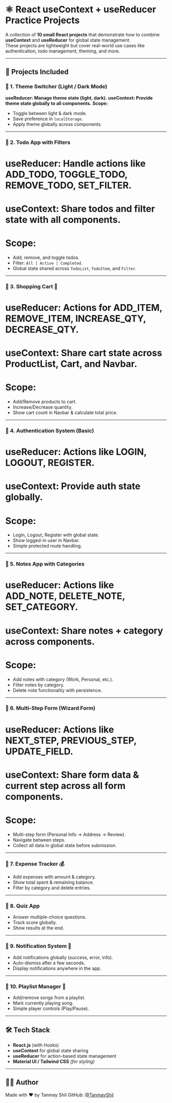 # ⚛️ React useContext + useReducer Practice Projects  

A collection of **10 small React projects** that demonstrate how to combine **useContext** and **useReducer** for global state management.  
These projects are lightweight but cover real-world use cases like authentication, todo management, theming, and more.  

---

## 📂 Projects Included  

### 🔹 1. Theme Switcher (Light / Dark Mode) 
**useReducer: Manage theme state (light, dark).**
**useContext: Provide theme state globally to all components.**
**Scope:**
 - Toggle between light & dark mode.  
 - Save preference in `localStorage`.  
 - Apply theme globally across components.  

---

### 🔹 2. Todo App with Filters  
# useReducer: Handle actions like ADD_TODO, TOGGLE_TODO, REMOVE_TODO, SET_FILTER.
# useContext: Share todos and filter state with all components.
# Scope:
 - Add, remove, and toggle todos.  
 - Filter: `All | Active | Completed`.  
 - Global state shared across `TodoList`, `TodoItem`, and `Filter`.  

---

### 🔹 3. Shopping Cart 🛒  
# useReducer: Actions for ADD_ITEM, REMOVE_ITEM, INCREASE_QTY, DECREASE_QTY.
# useContext: Share cart state across ProductList, Cart, and Navbar.
# Scope:
 - Add/Remove products to cart.  
 - Increase/Decrease quantity.  
 - Show cart count in Navbar & calculate total price.  

---

### 🔹 4. Authentication System (Basic)
# useReducer: Actions like LOGIN, LOGOUT, REGISTER.
# useContext: Provide auth state globally.
# Scope:
 - Login, Logout, Register with global state.  
 - Show logged-in user in Navbar.  
 - Simple protected route handling.  

---

### 🔹 5. Notes App with Categories  
# useReducer: Actions like ADD_NOTE, DELETE_NOTE, SET_CATEGORY.
# useContext: Share notes + category across components.
# Scope:
 - Add notes with category (Work, Personal, etc.).  
 - Filter notes by category.  
 - Delete note functionality with persistence.  

---

### 🔹 6. Multi-Step Form (Wizard Form)  
# useReducer: Actions like NEXT_STEP, PREVIOUS_STEP, UPDATE_FIELD.
# useContext: Share form data & current step across all form components.
# Scope:
 - Multi-step form (Personal Info → Address → Review).  
 - Navigate between steps.  
 - Collect all data in global state before submission.  

---

### 🔹 7. Expense Tracker 💰  
- Add expenses with amount & category.  
- Show total spent & remaining balance.  
- Filter by category and delete entries.  

---

### 🔹 8. Quiz App  
- Answer multiple-choice questions.  
- Track score globally.  
- Show results at the end.  

---

### 🔹 9. Notification System 🔔  
- Add notifications globally (success, error, info).  
- Auto-dismiss after a few seconds.  
- Display notifications anywhere in the app.  

---

### 🔹 10. Playlist Manager 🎵  
- Add/remove songs from a playlist.  
- Mark currently playing song.  
- Simple player controls (Play/Pause).  

---

## 🛠️ Tech Stack  
- **React.js** (with Hooks)  
- **useContext** for global state sharing  
- **useReducer** for action-based state management  
- **Material UI / Tailwind CSS** *(for styling)*  

---


## 🙋‍♂️ Author

Made with ❤️ by Tanmay Shil
GitHub: [@TanmayShil](https://github.com/TanmayShil)
